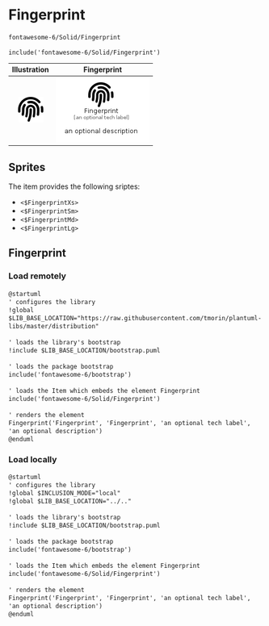 # Fingerprint


```text
fontawesome-6/Solid/Fingerprint
```

```text
include('fontawesome-6/Solid/Fingerprint')
```



| Illustration | Fingerprint |
| :---: | :---: |
| ![illustration for Illustration](../../fontawesome-6/Solid/Fingerprint.png) | ![illustration for Fingerprint](../../fontawesome-6/Solid/Fingerprint.Local.png) |



## Sprites
The item provides the following sriptes:

- `<$FingerprintXs>`
- `<$FingerprintSm>`
- `<$FingerprintMd>`
- `<$FingerprintLg>`





## Fingerprint

### Load remotely
```plantuml
@startuml
' configures the library
!global $LIB_BASE_LOCATION="https://raw.githubusercontent.com/tmorin/plantuml-libs/master/distribution"

' loads the library's bootstrap
!include $LIB_BASE_LOCATION/bootstrap.puml

' loads the package bootstrap
include('fontawesome-6/bootstrap')

' loads the Item which embeds the element Fingerprint
include('fontawesome-6/Solid/Fingerprint')

' renders the element
Fingerprint('Fingerprint', 'Fingerprint', 'an optional tech label', 'an optional description')
@enduml
```

### Load locally
```plantuml
@startuml
' configures the library
!global $INCLUSION_MODE="local"
!global $LIB_BASE_LOCATION="../.."

' loads the library's bootstrap
!include $LIB_BASE_LOCATION/bootstrap.puml

' loads the package bootstrap
include('fontawesome-6/bootstrap')

' loads the Item which embeds the element Fingerprint
include('fontawesome-6/Solid/Fingerprint')

' renders the element
Fingerprint('Fingerprint', 'Fingerprint', 'an optional tech label', 'an optional description')
@enduml
```

